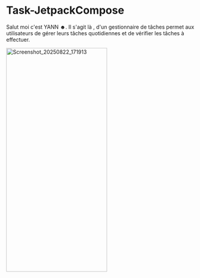 # **Task-JetpackCompose**
Salut moi c'est YANN ☻. Il s'agit là , d'un gestionnaire de tâches permet aux utilisateurs de 
gérer leurs tâches quotidiennes et de vérifier les 
tâches à effectuer.

 <img width="270" height="600" alt="Screenshot_20250822_171913" src="https://github.com/user-attachments/assets/8f81361b-2e3c-468f-b8c9-465833081ae6" />
